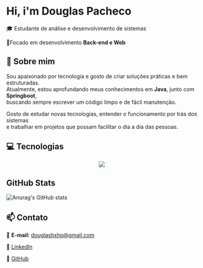 # Hi, i'm Douglas Pacheco
🎓 Estudante de análise e desenvolvimento de sistemas

🚀Focado em desenvolvimento **Back-end e Web**

## 🧠 Sobre mim
Sou apaixonado por tecnologia e gosto de criar soluções práticas e bem estruturadas.  
Atualmente, estou aprofundando meus conhecimentos em **Java**, junto com **Springboot**,  
buscando sempre escrever um código limpo e de fácil manutenção.

Gosto de estudar novas tecnologias, entender o funcionamento por trás dos sistemas  
e trabalhar em projetos que possam facilitar o dia a dia das pessoas.

## 💻 Tecnologias 

<div align="center"> <img src="https://skillicons.dev/icons?i=linux,git,django,python,mysql,java,spring" /> </div>

## GitHub Stats

![Anurag's GitHub stats](https://github-readme-stats.vercel.app/api?username=dougpacx&show_icons=true&theme=radical)

## 📫 Contato

📧 **E-mail:** douglashxhp@gmail.com 

💼 [LinkedIn](https://www.linkedin.com/in/douglas-oliveira-bb4658369/)
  
🐍 [GitHub](https://github.com/dougpacx)
